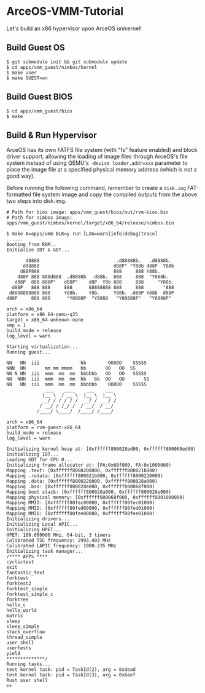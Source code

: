 # ArceOS-VMM-Tutorial

Let's build an x86 hypervisor upon ArceOS unikernel!

## Build Guest OS

```console
$ git submodule init && git submodule update
$ cd apps/vmm_guest/nimbos/kernel
$ make user
$ make GUEST=on
```

## Build Guest BIOS

```console
$ cd apps/vmm_guest/bios
$ make
```

## Build & Run Hypervisor

ArceOS has its own FATFS file system (with "fs" feature enabled) and block driver support, allowing the loading of image files through ArceOS's file system instead of using QEMU's `-device loader,addr=xxx` parameter to place the image file at a specified physical memory address (which is not a good way).

Before running the following command, remember to create a `disk.img` FAT-formatted file system image and copy the compiled outputs from the above two steps into disk.img.

```console
# Path for bios image: apps/vmm_guest/bios/out/rvm-bios.bin
# Path for nimbos image: apps/vmm_guest/nimbos/kernel/target/x86_64/release/nimbos.bin

$ make A=apps/vmm BLK=y run [LOG=warn|info|debug|trace]
......
Booting from ROM..
Initialize IDT & GDT...

       d8888                            .d88888b.   .d8888b.
      d88888                           d88P" "Y88b d88P  Y88b
     d88P888                           888     888 Y88b.
    d88P 888 888d888  .d8888b  .d88b.  888     888  "Y888b.
   d88P  888 888P"   d88P"    d8P  Y8b 888     888     "Y88b.
  d88P   888 888     888      88888888 888     888       "888
 d8888888888 888     Y88b.    Y8b.     Y88b. .d88P Y88b  d88P
d88P     888 888      "Y8888P  "Y8888   "Y88888P"   "Y8888P"

arch = x86_64
platform = x86_64-qemu-q35
target = x86_64-unknown-none
smp = 1
build_mode = release
log_level = warn

Starting virtualization...
Running guest...

NN   NN  iii               bb        OOOOO    SSSSS
NNN  NN       mm mm mmmm   bb       OO   OO  SS
NN N NN  iii  mmm  mm  mm  bbbbbb   OO   OO   SSSSS
NN  NNN  iii  mmm  mm  mm  bb   bb  OO   OO       SS
NN   NN  iii  mmm  mm  mm  bbbbbb    OOOO0    SSSSS
              ___    ____    ___    ___
             |__ \  / __ \  |__ \  |__ \
             __/ / / / / /  __/ /  __/ /
            / __/ / /_/ /  / __/  / __/
           /____/ \____/  /____/ /____/

arch = x86_64
platform = rvm-guest-x86_64
build_mode = release
log_level = warn

Initializing kernel heap at: [0xffffff800028ed00, 0xffffff800068ed00)
Initializing IDT...
Loading GDT for CPU 0...
Initializing frame allocator at: [PA:0x68f000, PA:0x1000000)
Mapping .text: [0xffffff8000200000, 0xffffff800021b000)
Mapping .rodata: [0xffffff800021b000, 0xffffff8000220000)
Mapping .data: [0xffffff8000220000, 0xffffff800028a000)
Mapping .bss: [0xffffff800028e000, 0xffffff800068f000)
Mapping boot stack: [0xffffff800028a000, 0xffffff800028e000)
Mapping physical memory: [0xffffff800068f000, 0xffffff8001000000)
Mapping MMIO: [0xffffff80fec00000, 0xffffff80fec01000)
Mapping MMIO: [0xffffff80fed00000, 0xffffff80fed01000)
Mapping MMIO: [0xffffff80fee00000, 0xffffff80fee01000)
Initializing drivers...
Initializing Local APIC...
Initializing HPET...
HPET: 100.000000 MHz, 64-bit, 3 timers
Calibrated TSC frequency: 2993.403 MHz
Calibrated LAPIC frequency: 1000.235 MHz
Initializing task manager...
/**** APPS ****
cyclictest
exit
fantastic_text
forktest
forktest2
forktest_simple
forktest_simple_c
forktree
hello_c
hello_world
matrix
sleep
sleep_simple
stack_overflow
thread_simple
user_shell
usertests
yield
**************/
Running tasks...
test kernel task: pid = TaskId(2), arg = 0xdead
test kernel task: pid = TaskId(3), arg = 0xbeef
Rust user shell
>>
```
